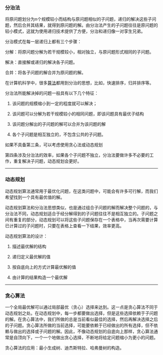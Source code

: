 ### 分治法

将原问题划分为n个规模较小而结构与原问题相似的子问题，递归的解决这些子问题，然后合并其结果，就得到原问题的解。由分治法产生的子问题往往是原问题的较小模式，这就为使用递归技术提供了方便，分治和递归像一对孪生兄弟。

分治模式在每一层递归上都有三个步骤：

分解：将原问题分解为若干规模较小，相对独立，与原问题形式相同的子问题。

解决：直接解或递归的解决各子问题。

合并：将各子问题的解合并为原问题的解。

在计算机科学中，很多[算法](http://lib.csdn.net/base/datastructure)都用到分治的思想，比如，快速排序，归并排序等。

分治法所能解决掉的问题一般具有以下几个特征：

1. 该问题的规模缩小到一定的程度就可以解决；

2. 该问题可以分解为若干规模较小的相同问题，即该问题具有最优子结构

3. 该问题分解出的子问题的解可以合并为该问题的解

4. 各个子问题是相互独立的，不包含公共的子问题。

如果不具备第三条，可以考虑使用贪心法或动态规划

第四条涉及分治法的效率，如果各个子问题不独立，分治法要做许多不必要的工作，重复解决子问题，动态规划会更好。

---

### 动态规划

动态规划算法通常用于最优化问题，在这类问题中，可能会有许多可行解，而我们希望找到一个具有最优值的解。

动态规划算法和分治法思想类似，也是通过组合子问题的解而解决整个问题的，与分治法不同，动态规划适合于经分解得到的子问题往往不是相互独立的。子问题之间有重复的部分，动态规划可以将这些子问题保存在一个表格中，当再次需要计算已计算过的子问题时，只要在表格上查看一下结果，效率更高。

动态规划算法的设计：

1. 描述最优解的结构

2. 递归定义最优解的值

3. 按自底向上的方式计算最优解的值

4. 由计算的结果构造一个最优解

---

### 贪心算法

一个全局最优解可以通过局部最优（贪心）选择来达到。这一点是贪心算法不同于动态规划之处。在动态规划中，每一步都要做出选择，但是这些选择依赖于子问题的解。在贪心算法中，我们所做的总是当前看似最佳的选择，然后再解决选择之后的子问题。贪心算法所做的当前选择，可能要依赖于已经做出的所有选择，但不依赖与做出的选择或子问题的解。因此，不像动态规划的自底向上那样，贪心算法通常是自顶向下，一个一个地做出贪心选择，不断地将给定问题缩小为更小的问题。

贪心算法的应用：最小生成树、迪杰斯特拉、哈弗曼树的构造。

